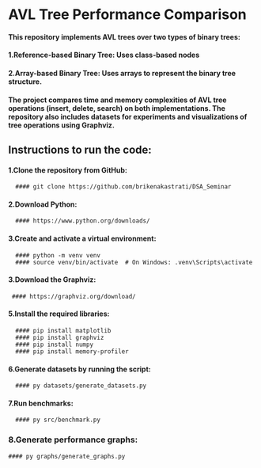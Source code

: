 # AVL Tree Performance Comparison
#### This repository implements AVL trees over two types of binary trees:
#### 1.Reference-based Binary Tree: Uses class-based nodes
#### 2.Array-based Binary Tree: Uses arrays to represent the binary tree structure.

#### The project compares time and memory complexities of AVL tree operations (insert, delete, search) on both implementations. The repository also includes datasets for experiments and visualizations of tree operations using Graphviz.

## Instructions to run the code: 
 #### 1.Clone the repository from GitHub:
      #### git clone https://github.com/brikenakastrati/DSA_Seminar
 #### 2.Download Python: 
      #### https://www.python.org/downloads/
 #### 3.Create and activate a virtual environment:
      #### python -m venv venv
      #### source venv/bin/activate  # On Windows: .venv\Scripts\activate
#### 3.Download the Graphviz:
     #### https://graphviz.org/download/
#### 5.Install the required libraries:
      #### pip install matplotlib
      #### pip install graphviz
      #### pip install numpy
      #### pip install memory-profiler

#### 6.Generate datasets by running the script:
      #### py datasets/generate_datasets.py

#### 7.Run benchmarks:
      #### py src/benchmark.py

### 8.Generate performance graphs:
    #### py graphs/generate_graphs.py
      

